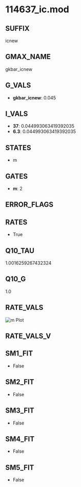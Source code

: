 # 114637_ic.mod

## SUFFIX

icnew

## GMAX_NAME

gkbar_icnew

## G_VALS

- **gkbar_icnew**: 0.045

## I_VALS

- **37**: 0.044993063419392035
- **6.3**: 0.044993063419392035

## STATES

- m

## GATES

- **m**: 2

## ERROR_FLAGS


## RATES

- True

## Q10_TAU

1.0016259267432324

## Q10_G

1.0

## RATE_VALS

![m Plot](/Users/pbozelos/Dropbox/icg-Chai-Panos/supermodels/output_markdown_files/KCa/114637_ic.mod/images/m.png)

## RATE_VALS_V

## SM1_FIT

- False

## SM2_FIT

- False

## SM3_FIT

- False

## SM4_FIT

- False

## SM5_FIT

- False

